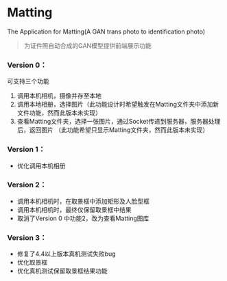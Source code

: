 # Matting
The Application for Matting(A GAN trans photo to identification photo)
> 为证件照自动合成的GAN模型提供前端展示功能

### Version 0：
可支持三个功能
1. 调用本机相机，摄像并存至本地
2. 调用本地相册，选择图片（此功能设计时希望触发在Matting文件夹中添加新文件功能，然而此版本未实现）
3. 查看Matting文件夹，选择一张图片，通过Socket传递到服务器，服务器处理后，返回图片
        （此功能希望只显示Matting文件夹，然而此版本未实现）
        
### Version 1：
- 优化调用本机相册

### Version 2：
- 调用本机相机时，在取景框中添加矩形及人脸型框
- 调用本机相机时，最终仅保留取景框中结果
- 取消了Version 0 中功能2，改为查看Matting图库

### Version 3：
- 修复了4.4以上版本真机测试失败bug
- 优化取景框
- 优化真机测试保留取景框结果功能